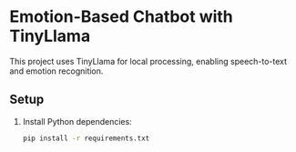 # Emotion-Based Chatbot with TinyLlama

This project uses TinyLlama for local processing, enabling speech-to-text and emotion recognition.

## Setup
1. Install Python dependencies:
   ```bash
   pip install -r requirements.txt
